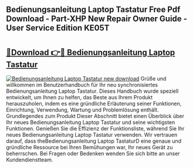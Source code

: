 ## Bedienungsanleitung Laptop Tastatur Free Pdf Download - Part-XHP New Repair Owner Guide - User Service Edition KE05T

# <h2><a href="http://df5z9uz.blite.top/?on=Bedienungsanleitung+Laptop+Tastatur">🔗Download 👉🔴 Bedienungsanleitung Laptop Tastatur</a></h2>

[![Bedienungsanleitung Laptop Tastatur new download](https://i.imgur.com/lujVjoI.png)](http://df5z9uz.blite.top/?on=Bedienungsanleitung+Laptop+Tastatur)
Grüße und willkommen im Benutzerhandbuch für Ihr neu synchronisiertes Bedienungsanleitung Laptop Tastatur. Dieses Handbuch wurde speziell entwickelt, um Ihnen zu helfen, das Beste aus Ihrem Produkt herauszuholen, indem es eine gründliche Erläuterung seiner Funktionen, Einrichtung, Verwendung, Wartung und Problemlösung enthält. Grundlegendes zum Produkt Dieser Abschnitt bietet einen Überblick über Ihr neues Bedienungsanleitung Laptop Tastatur und seine wichtigsten Funktionen. Genießen Sie die Effizienz der Funktionsliste, während Sie Ihr neues Bedienungsanleitung Laptop Tastatur verwenden. Wir vertrauen darauf, dass theBedienungsanleitung Laptop TastaturD eine genaue und gründliche Ressource bei Ihren Bemühungen war, Ihr neues Gerät zu beherrschen. Bei Fragen oder Bedenken wenden Sie sich bitte an unser Kundendienstteam.
